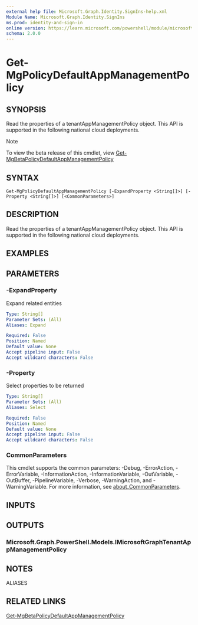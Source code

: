 ```yaml
---
external help file: Microsoft.Graph.Identity.SignIns-help.xml
Module Name: Microsoft.Graph.Identity.SignIns
ms.prod: identity-and-sign-in
online version: https://learn.microsoft.com/powershell/module/microsoft.graph.identity.signins/get-mgpolicydefaultappmanagementpolicy
schema: 2.0.0
---
```


# Get-MgPolicyDefaultAppManagementPolicy

## SYNOPSIS
Read the properties of a tenantAppManagementPolicy object.
This API is supported in the following national cloud deployments.

> [!NOTE]
> To view the beta release of this cmdlet, view [Get-MgBetaPolicyDefaultAppManagementPolicy](/powershell/module/Microsoft.Graph.Beta.Identity.SignIns/Get-MgBetaPolicyDefaultAppManagementPolicy?view=graph-powershell-beta)

## SYNTAX

```
Get-MgPolicyDefaultAppManagementPolicy [-ExpandProperty <String[]>] [-Property <String[]>] [<CommonParameters>]
```

## DESCRIPTION
Read the properties of a tenantAppManagementPolicy object.
This API is supported in the following national cloud deployments.

## EXAMPLES

## PARAMETERS

### -ExpandProperty
Expand related entities

```yaml
Type: String[]
Parameter Sets: (All)
Aliases: Expand

Required: False
Position: Named
Default value: None
Accept pipeline input: False
Accept wildcard characters: False
```

### -Property
Select properties to be returned

```yaml
Type: String[]
Parameter Sets: (All)
Aliases: Select

Required: False
Position: Named
Default value: None
Accept pipeline input: False
Accept wildcard characters: False
```

### CommonParameters
This cmdlet supports the common parameters: -Debug, -ErrorAction, -ErrorVariable, -InformationAction, -InformationVariable, -OutVariable, -OutBuffer, -PipelineVariable, -Verbose, -WarningAction, and -WarningVariable. For more information, see [about_CommonParameters](http://go.microsoft.com/fwlink/?LinkID=113216).

## INPUTS

## OUTPUTS

### Microsoft.Graph.PowerShell.Models.IMicrosoftGraphTenantAppManagementPolicy
## NOTES

ALIASES

## RELATED LINKS

[Get-MgBetaPolicyDefaultAppManagementPolicy](/powershell/module/Microsoft.Graph.Beta.Identity.SignIns/Get-MgBetaPolicyDefaultAppManagementPolicy?view=graph-powershell-beta)

